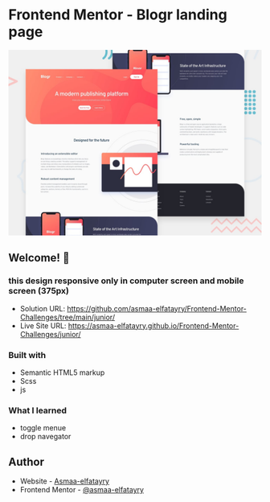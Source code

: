 # Frontend Mentor - Blogr landing page

![Design preview for the Blogr landing page coding challenge](./design/desktop-preview.jpg)

## Welcome! 👋

### this design responsive only in computer screen and mobile screen (375px)

- Solution URL: https://github.com/asmaa-elfatayry/Frontend-Mentor-Challenges/tree/main/junior/
- Live Site URL: https://asmaa-elfatayry.github.io/Frontend-Mentor-Challenges/junior/

### Built with

- Semantic HTML5 markup
- Scss
- js

### What I learned

- toggle menue
- drop navegator

## Author

- Website - [Asmaa-elfatayry](https://github.com/asmaa-elfatayry)
- Frontend Mentor - [@asmaa-elfatayry](https://www.frontendmentor.io/profile/asmaa-elfatayry)
